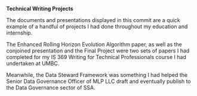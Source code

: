 **Technical Writing Projects**

The documents and presentations displayed in this commit are a quick example of a handful of projects I had done throughout my education and internship.  

The Enhanced Rolling Horizon Evolution Algorithm paper, as well as the conjoined presentation and the Final Project were two sets of papers I had completed for my IS 369 Writing for Technical Professionals course I had undertaken at UMBC.  

Meanwhile, the Data Steward Framework was something I had helped the Senior Data Governance Officer of MLP LLC draft and eventually publish to the Data Governance sector of SSA.

